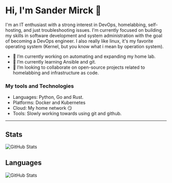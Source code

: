 # Hi, I'm Sander Mirck 👋

I'm an IT enthusiast with a strong interest in DevOps, homelabbing, self-hosting, and just troubleshooting issues. I'm currently focused on building my skills in software development and system administration with the goal of becoming a DevOps engineer. I also really like linux, it's my favorite operating system (Kernel, but you know what i mean by operation system).


- 🔭 I’m currently working on automating and expanding my home lab. 
- 🌱 I’m currently learning Ansible and git.
- 👯 I’m looking to collaborate on open-source projects related to homelabbing and infrastructure as code.


### My tools and Technologies
- Languages: Python, Go and Rust.
- Platforms: Docker and Kubernetes
- Cloud: My home network 😏
- Tools: Slowly working towards using git and github.

---
## Stats
![GitHub Stats](https://github-readme-stats.vercel.app/api?username=Sander-Mirck&theme=default&show_icons=true&hide_border=true&count_private=true)

## Languages
![GitHub Stats](https://github-readme-stats.vercel.app/api/top-langs/?username=Sander-Mirck&theme=default&show_icons=true&hide_border=true&layout=compact)
